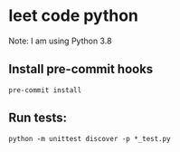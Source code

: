 # leet code python

Note: I am using Python 3.8


## Install pre-commit hooks
    pre-commit install

## Run tests:
    python -m unittest discover -p *_test.py
